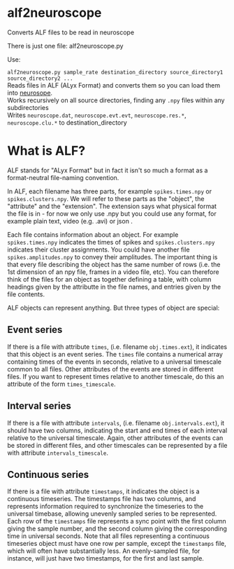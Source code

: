 # alf2neuroscope

Converts ALF files to be read in neuroscope

There is just one file: alf2neuroscope.py

Use:

`alf2neuroscope.py sample_rate destination_directory source_directory1 source_directory2 ...`  
Reads files in ALF (ALyx Format) and converts them so you can load them into [neurosope](http://neuroscope.sourceforge.net/UserManual/data-files.html).  
Works recursively on all source directories, finding any `.npy` files within any subdirectories  
Writes `neuroscope.dat`, `neuroscope.evt.evt`, `neuroscope.res.*`, `neuroscope.clu.*` to destination_directory

# What is ALF? 

ALF stands for "ALyx Format" but in fact it isn't so much a format as a format-neutral file-naming convention. 

In ALF, each filename has three parts, for example `spikes.times.npy` or `spikes.clusters.npy`. We will refer to these parts as the "object", the "attribute" and the "extension". The extension says what physical format the file is in - for now we only use .npy but you could use any format, for example plain text, video (e.g. .avi) or json .

Each file contains information about an object. For example `spikes.times.npy` indicates the times of spikes and `spikes.clusters.npy` indicates their cluster assignments. You could have another file `spikes.amplitudes.npy` to convey their amplitudes. The important thing is that every file describing the object has the same number of rows (i.e. the 1st dimension of an npy file, frames in a video file, etc).  You can therefore think of the files for an object as together defining a table, with column headings given by the attributte in the file names, and entries given by the file contents.

ALF objects can represent anything. But three types of object are special:

## Event series

If there is a file with attribute `times`, (i.e. filename `obj.times.ext`), it indicates that this object is an event series. The `times` file contains a numerical array containing times of the events in seconds, relative to a universal timescale common to all files. Other attributes of the events are stored in different files. If you want to represent times relative to another timescale, do this an attribute of the form `times_timescale`.

## Interval series

If there is a file with attribute `intervals`, (i.e. filename `obj.intervals.ext`), it should have two columns, indicating the start and end times of each interval relative to the universal timescale. Again, other attributes of the events can be stored in different files, and other timescales can be represented by a file with attribute `intervals_timescale`.

## Continuous series

If there is a file with attribute `timestamps`, it indicates the object is a continuous timeseries. The timestamps file has two columns, and represents information required to synchronize the timeseries to the universal timebase, allowing unevenly sampled series to be represented. Each row of the `timestamps` file represents a sync point with the first column giving the sample number, and the second column giving the corresponding time in universal seconds. Note that all files representing a continuous timeseries object must have one row per sample, except the `timestamps` file, which will often have substantially less. An evenly-sampled file, for instance, will just have two timestamps, for the first and last sample.
